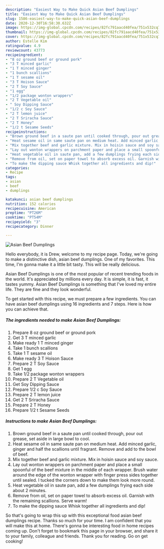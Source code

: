 ```yaml
---
description: "Easiest Way to Make Quick Asian Beef Dumplings"
title: "Easiest Way to Make Quick Asian Beef Dumplings"
slug: 1586-easiest-way-to-make-quick-asian-beef-dumplings
date: 2020-12-30T16:58:30.632Z
image: https://img-global.cpcdn.com/recipes/82fc791aacd40fea/751x532cq70/asian-beef-dumplings-recipe-main-photo.jpg
thumbnail: https://img-global.cpcdn.com/recipes/82fc791aacd40fea/751x532cq70/asian-beef-dumplings-recipe-main-photo.jpg
cover: https://img-global.cpcdn.com/recipes/82fc791aacd40fea/751x532cq70/asian-beef-dumplings-recipe-main-photo.jpg
author: Estelle Kim
ratingvalue: 4.9
reviewcount: 43773
recipeingredient:
- "8 oz ground beef or ground pork"
- "3 T minced garlic"
- "1 T minced ginger"
- "1 bunch scallions"
- "1 T sesame oil"
- "3 T Hoison Sauce"
- "2 T Soy Sauce"
- "1 egg"
- "1/2 package wonton wrappers"
- "2 T Vegetable oil"
- " Soy Dipping Sauce"
- "1/2 c Soy Sauce"
- "2 T lemon juice"
- "2 T Sriracha Sauce"
- "2 T Honey"
- "1/2 t Sesame Seeds"
recipeinstructions:
- "Brown ground beef in a saute pan until cooked through, pour out grease, set aside in large bowl to cool."
- "Heat sesame oil in same saute pan on medium heat. Add minced garlic, ginger and half the scallions until fragrant. Remove and add to the bowl of beef."
- "Mix together beef and garlic mixture. Mix in hoisin sauce and soy sauce."
- "Lay out wonton wrappers on parchment paper and place a small spoonful of the beef mixture in the middle of each wrapper. Brush water around the edge of the wonton wrapper with finger press sides together until sealed. I tucked the corners down to make them look more round."
- "Heat vegetable oil in saute pan, add a few dumplings frying each side about 2 minutes."
- "Remove from oil, set on paper towel to absorb excess oil. Garnish with the remaining scallions. Serve warm!"
- "To make the dipping sauce Whisk together all ingredients and dip!"
categories:
- Recipe
tags:
- asian
- beef
- dumplings

katakunci: asian beef dumplings 
nutrition: 152 calories
recipecuisine: American
preptime: "PT26M"
cooktime: "PT54M"
recipeyield: "3"
recipecategory: Dinner

---
```



![Asian Beef Dumplings](https://img-global.cpcdn.com/recipes/82fc791aacd40fea/751x532cq70/asian-beef-dumplings-recipe-main-photo.jpg)

Hello everybody, it is Drew, welcome to my recipe page. Today, we're going to make a distinctive dish, asian beef dumplings. One of my favorites. This time, I'm gonna make it a little bit tasty. This will be really delicious.

Asian Beef Dumplings is one of the most popular of recent trending foods in the world. It's appreciated by millions every day. It is simple, it is fast, it tastes yummy. Asian Beef Dumplings is something that I've loved my entire life. They are fine and they look wonderful.




To get started with this recipe, we must prepare a few ingredients. You can have asian beef dumplings using 16 ingredients and 7 steps. Here is how you can achieve that.

<!--inarticleads1-->

##### The ingredients needed to make Asian Beef Dumplings:

1. Prepare 8 oz ground beef or ground pork
1. Get 3 T minced garlic
1. Make ready 1 T minced ginger
1. Take 1 bunch scallions
1. Take 1 T sesame oil
1. Make ready 3 T Hoison Sauce
1. Prepare 2 T Soy Sauce
1. Get 1 egg
1. Take 1/2 package wonton wrappers
1. Prepare 2 T Vegetable oil
1. Get  Soy Dipping Sauce
1. Prepare 1/2 c Soy Sauce
1. Prepare 2 T lemon juice
1. Get 2 T Sriracha Sauce
1. Prepare 2 T Honey
1. Prepare 1/2 t Sesame Seeds




<!--inarticleads2-->

##### Instructions to make Asian Beef Dumplings:

1. Brown ground beef in a saute pan until cooked through, pour out grease, set aside in large bowl to cool.
1. Heat sesame oil in same saute pan on medium heat. Add minced garlic, ginger and half the scallions until fragrant. Remove and add to the bowl of beef.
1. Mix together beef and garlic mixture. Mix in hoisin sauce and soy sauce.
1. Lay out wonton wrappers on parchment paper and place a small spoonful of the beef mixture in the middle of each wrapper. Brush water around the edge of the wonton wrapper with finger press sides together until sealed. I tucked the corners down to make them look more round.
1. Heat vegetable oil in saute pan, add a few dumplings frying each side about 2 minutes.
1. Remove from oil, set on paper towel to absorb excess oil. Garnish with the remaining scallions. Serve warm!
1. To make the dipping sauce Whisk together all ingredients and dip!




So that's going to wrap this up with this exceptional food asian beef dumplings recipe. Thanks so much for your time. I am confident that you will make this at home. There's gonna be interesting food in home recipes coming up. Don't forget to bookmark this page in your browser, and share it to your family, colleague and friends. Thank you for reading. Go on get cooking!
